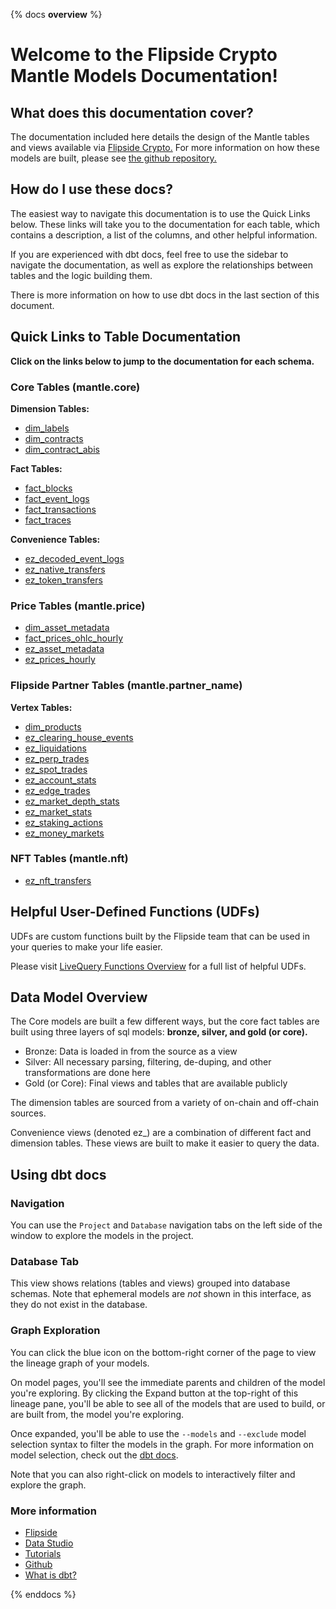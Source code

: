 {% docs __overview__ %}

# Welcome to the Flipside Crypto Mantle Models Documentation!

## **What does this documentation cover?**
The documentation included here details the design of the Mantle tables and views available via [Flipside Crypto.](https://flipsidecrypto.xyz/) For more information on how these models are built, please see [the github repository.](https://github.com/FlipsideCrypto/mantle-models)

## **How do I use these docs?**
The easiest way to navigate this documentation is to use the Quick Links below. These links will take you to the documentation for each table, which contains a description, a list of the columns, and other helpful information.

If you are experienced with dbt docs, feel free to use the sidebar to navigate the documentation, as well as explore the relationships between tables and the logic building them.

There is more information on how to use dbt docs in the last section of this document.

## **Quick Links to Table Documentation**

**Click on the links below to jump to the documentation for each schema.**

### Core Tables (mantle.core)

**Dimension Tables:**
- [dim_labels](https://flipsidecrypto.github.io/mantle-models/#!/model/model.fsc_evm.core__dim_labels)
- [dim_contracts](https://flipsidecrypto.github.io/mantle-models/#!/model/model.fsc_evm.core__dim_contracts)
- [dim_contract_abis](https://flipsidecrypto.github.io/mantle-models/#!/model/model.fsc_evm.core__dim_contract_abis)

**Fact Tables:**
- [fact_blocks](https://flipsidecrypto.github.io/mantle-models/#!/model/model.fsc_evm.core__fact_blocks)
- [fact_event_logs](https://flipsidecrypto.github.io/mantle-models/#!/model/model.fsc_evm.core__fact_event_logs)
- [fact_transactions](https://flipsidecrypto.github.io/mantle-models/#!/model/model.fsc_evm.core__fact_transactions)
- [fact_traces](https://flipsidecrypto.github.io/mantle-models/#!/model/model.fsc_evm.core__fact_traces)

**Convenience Tables:**
- [ez_decoded_event_logs](https://flipsidecrypto.github.io/mantle-models/#!/model/model.fsc_evm.core__ez_decoded_event_logs)
- [ez_native_transfers](https://flipsidecrypto.github.io/mantle-models/#!/model/model.fsc_evm.core__ez_native_transfers)
- [ez_token_transfers](https://flipsidecrypto.github.io/mantle-models/#!/model/model.fsc_evm.core__ez_token_transfers)
  
### Price Tables (mantle.price)
- [dim_asset_metadata](https://flipsidecrypto.github.io/mantle-models/#!/model/model.fsc_evm.price__dim_asset_metadata)
- [fact_prices_ohlc_hourly](https://flipsidecrypto.github.io/mantle-models/#!/model/model.fsc_evm.price__fact_prices_ohlc_hourly)
- [ez_asset_metadata](https://flipsidecrypto.github.io/mantle-models/#!/model/model.fsc_evm.price__ez_asset_metadata)
- [ez_prices_hourly](https://flipsidecrypto.github.io/mantle-models/#!/model/model.fsc_evm.price__ez_prices_hourly)

### Flipside Partner Tables (mantle.partner_name)

**Vertex Tables:**
- [dim_products](https://flipsidecrypto.github.io/mantle-models/#!/model/model.fsc_evm.vertex__dim_products)
- [ez_clearing_house_events](https://flipsidecrypto.github.io/mantle-models/#!/model/model.fsc_evm.vertex__ez_clearing_house_events)
- [ez_liquidations](https://flipsidecrypto.github.io/mantle-models/#!/model/model.fsc_evm.vertex__ez_liquidations)
- [ez_perp_trades](https://flipsidecrypto.github.io/mantle-models/#!/model/model.fsc_evm.vertex__ez_perp_trades)
- [ez_spot_trades](https://flipsidecrypto.github.io/mantle-models/#!/model/model.fsc_evm.vertex__ez_spot_trades)
- [ez_account_stats](https://flipsidecrypto.github.io/mantle-models/#!/model/model.fsc_evm.vertex__ez_account_stats)
- [ez_edge_trades](https://flipsidecrypto.github.io/mantle-models/#!/model/model.fsc_evm.vertex__ez_edge_trades)
- [ez_market_depth_stats](https://flipsidecrypto.github.io/mantle-models/#!/model/model.fsc_evm.vertex__ez_market_depth_stats)
- [ez_market_stats](https://flipsidecrypto.github.io/mantle-models/#!/model/model.fsc_evm.vertex__ez_market_stats)
- [ez_staking_actions](https://flipsidecrypto.github.io/mantle-models/#!/model/model.fsc_evm.vertex__ez_staking_actions)
- [ez_money_markets](https://flipsidecrypto.github.io/mantle-models/#!/model/model.fsc_evm.vertex__ez_money_markets)

### NFT Tables (mantle.nft)
- [ez_nft_transfers](https://flipsidecrypto.github.io/mantle-models/#!/model/model.fsc_evm.nft__ez_nft_transfers)

## **Helpful User-Defined Functions (UDFs)**

UDFs are custom functions built by the Flipside team that can be used in your queries to make your life easier. 

Please visit [LiveQuery Functions Overview](https://flipsidecrypto.github.io/livequery-models/#!/overview) for a full list of helpful UDFs.

## **Data Model Overview**

The Core models are built a few different ways, but the core fact tables are built using three layers of sql models: **bronze, silver, and gold (or core).**

- Bronze: Data is loaded in from the source as a view
- Silver: All necessary parsing, filtering, de-duping, and other transformations are done here
- Gold (or Core): Final views and tables that are available publicly

The dimension tables are sourced from a variety of on-chain and off-chain sources.

Convenience views (denoted ez_) are a combination of different fact and dimension tables. These views are built to make it easier to query the data.

## **Using dbt docs**
### Navigation

You can use the ```Project``` and ```Database``` navigation tabs on the left side of the window to explore the models in the project.

### Database Tab

This view shows relations (tables and views) grouped into database schemas. Note that ephemeral models are *not* shown in this interface, as they do not exist in the database.

### Graph Exploration

You can click the blue icon on the bottom-right corner of the page to view the lineage graph of your models.

On model pages, you'll see the immediate parents and children of the model you're exploring. By clicking the Expand button at the top-right of this lineage pane, you'll be able to see all of the models that are used to build, or are built from, the model you're exploring.

Once expanded, you'll be able to use the ```--models``` and ```--exclude``` model selection syntax to filter the models in the graph. For more information on model selection, check out the [dbt docs](https://docs.getdbt.com/docs/model-selection-syntax).

Note that you can also right-click on models to interactively filter and explore the graph.


### **More information**
- [Flipside](https://flipsidecrypto.xyz/)
- [Data Studio](https://flipsidecrypto.xyz/studio)
- [Tutorials](https://docs.flipsidecrypto.com/our-data/tutorials)
- [Github](https://github.com/FlipsideCrypto/mantle-models)
- [What is dbt?](https://docs.getdbt.com/docs/introduction)

{% enddocs %}